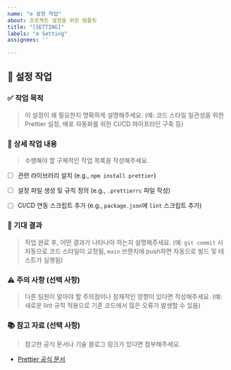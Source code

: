 ```yaml
---
name: "⚙️ 설정 작업"
about: 프로젝트 설정을 위한 템플릿
title: "[SETTING]"
labels: "⚙️ Setting"
assignees: ''

---
```


## 📌 설정 작업

### ✅ 작업 목적
> 이 설정이 왜 필요한지 명확하게 설명해주세요.
> (예: 코드 스타일 일관성을 위한 Prettier 설정, 배포 자동화를 위한 CI/CD 파이프라인 구축 등)


### 📝 상세 작업 내용
> 수행해야 할 구체적인 작업 목록을 작성해주세요.
- [ ] 관련 라이브러리 설치 (e.g., `npm install prettier`)
- [ ] 설정 파일 생성 및 규칙 정의 (e.g., `.prettierrc` 파일 작성)
- [ ] CI/CD 연동 스크립트 추가 (e.g., `package.json`에 `lint` 스크립트 추가)


### 💬 기대 결과
> 작업 완료 후, 어떤 결과가 나타나야 하는지 설명해주세요.
> (예: `git commit` 시 자동으로 코드 스타일이 교정됨, `main` 브랜치에 push하면 자동으로 빌드 및 테스트가 실행됨)


### ⚠️ 주의 사항 (선택 사항)
> 다른 팀원이 알아야 할 주의점이나 잠재적인 영향이 있다면 작성해주세요.
> (예: 새로운 lint 규칙 적용으로 기존 코드에서 많은 오류가 발생할 수 있음)


### 📚 참고 자료 (선택 사항)
> 참고한 공식 문서나 기술 블로그 링크가 있다면 첨부해주세요.
- [Prettier 공식 문서](링크)